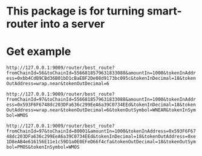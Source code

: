 # This package is for turning smart-router into a server

# Get example

`http://127.0.0.1:9009/router/best_route?fromChainId=56&toChainId=5566818579631833088&amountIn=1000&tokenInAddress=0xbb4CdB9CBd36B01bD1cBaEBF2De08d9173bc095c&tokenInDecimal=18&tokenOutAddress=wrap.near&tokenOutDecimal=6`

`http://127.0.0.1:9009/router/best_route?fromChainId=97&toChainId=5566818579631833088&amountIn=1000&tokenInAddress=0x593F6F6748dc203DFa636c299EeA6a39C0734EEd&tokenInDecimal=18&tokenOutAddress=wrap.near&tokenOutDecimal=6&tokenOutSymbol=WNEAR&tokenInSymbol=WMOS`

`http://127.0.0.1:9009/router/best_route?fromChainId=97&toChainId=80001&amountIn=1000&tokenInAddress=0x593F6F6748dc203DFa636c299EeA6a39C0734EEd&tokenInDecimal=18&tokenOutAddress=0xe1D8eAB4e616156E11e1c59D1a0E0EFeD66f4cfa&tokenOutDecimal=18&tokenOutSymbol=PMOS&tokenInSymbol=WMOS`